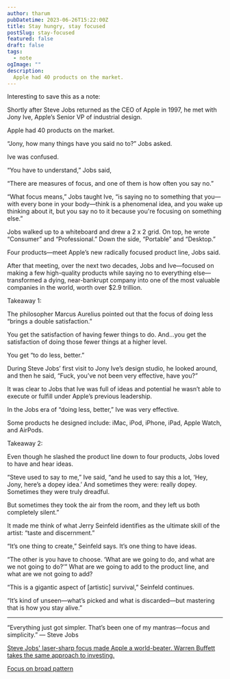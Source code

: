 ```yaml
---
author: tharum
pubDatetime: 2023-06-26T15:22:00Z
title: Stay hungry, stay focused
postSlug: stay-focused
featured: false
draft: false
tags:
  - note
ogImage: ""
description:
  Apple had 40 products on the market.
---
```

Interesting to save this as a note:

Shortly after Steve Jobs returned as the CEO of Apple in 1997, he met with Jony Ive, Apple’s Senior VP of industrial design.

Apple had 40 products on the market.

“Jony, how many things have you said no to?” Jobs asked.

Ive was confused.

“You have to understand,” Jobs said,

“There are measures of focus, and one of them is how often you say no.”

“What focus means,” Jobs taught Ive, “is saying no to something that you—with every bone in your body—think is a phenomenal idea, and you wake up thinking about it, but you say no to it because you're focusing on something else.”

Jobs walked up to a whiteboard and drew a 2 x 2 grid. On top, he wrote “Consumer” and “Professional.” Down the side, “Portable” and “Desktop.” 

Four products—meet Apple’s new radically focused product line, Jobs said.

After that meeting, over the next two decades, Jobs and Ive—focused on making a few high-quality products while saying no to everything else—transformed a dying, near-bankrupt company into one of the most valuable companies in the world, worth over $2.9 trillion.

Takeaway 1:

The philosopher Marcus Aurelius pointed out that the focus of doing less “brings a double satisfaction.”

You get the satisfaction of having fewer things to do. And…you get the satisfaction of doing those fewer things at a higher level.

You get “to do less, better.”

During Steve Jobs’ first visit to Jony Ive’s design studio, he looked around, and then he said, “Fuck, you’ve not been very effective, have you?”

It was clear to Jobs that Ive was full of ideas and potential he wasn’t able to execute or fulfill under Apple’s previous leadership.

In the Jobs era of “doing less, better,” Ive was very effective.

Some products he designed include: iMac, iPod, iPhone, iPad, Apple Watch, and AirPods.

Takeaway 2:

Even though he slashed the product line down to four products, Jobs loved to have and hear ideas.

“Steve used to say to me,” Ive said, “and he used to say this a lot, ‘Hey, Jony, here’s a dopey idea.’  And sometimes they were: really dopey. Sometimes they were truly dreadful. 

But sometimes they took the air from the room, and they left us both completely silent.”

It made me think of what Jerry Seinfeld identifies as the ultimate skill of the artist: “taste and discernment.” 

“It’s one thing to create,” Seinfeld says. It’s one thing to have ideas.

“The other is you have to choose. ‘What are we going to do, and what are we not going to do?’” What are we going to add to the product line, and what are we not going to add?

“This is a gigantic aspect of [artistic] survival,” Seinfeld continues. 

“It’s kind of unseen—what’s picked and what is discarded—but mastering that is how you stay alive.”

- - -

“Everything just got simpler. That’s been one of my mantras—focus and simplicity.” — Steve Jobs


[Steve Jobs' laser-sharp focus made Apple a world-beater. Warren Buffett takes the same approach to investing.](https://markets.businessinsider.com/news/stocks/steve-jobs-warren-buffett-apple-berkshire-focus-iphone-tech-stocks-2023-7) 

[Focus on broad pattern](https://tharum.com/posts/focus-on-broad-pattern/)
